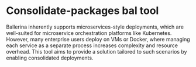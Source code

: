 # Consolidate-packages bal tool

Ballerina inherently supports microservices-style deployments, which are well-suited for microservice orchestration platforms like Kubernetes.
However, many enterprise users deploy on VMs or Docker, where managing each service as a separate process increases complexity and resource overhead.
This tool aims to provide a solution tailored to such scenarios by enabling consolidated deployments.